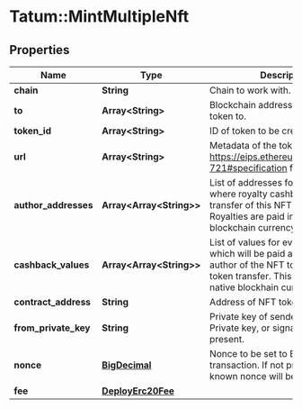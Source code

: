 # Tatum::MintMultipleNft

## Properties
Name | Type | Description | Notes
------------ | ------------- | ------------- | -------------
**chain** | **String** | Chain to work with. | 
**to** | **Array&lt;String&gt;** | Blockchain address to send NFT token to. | 
**token_id** | **Array&lt;String&gt;** | ID of token to be created. | 
**url** | **Array&lt;String&gt;** | Metadata of the token. See https://eips.ethereum.org/EIPS/eip-721#specification for more details. | 
**author_addresses** | **Array&lt;Array&lt;String&gt;&gt;** | List of addresses for every token, where royalty cashback for every transfer of this NFT will be send. Royalties are paid in native blockchain currency, ETH or BSC. | [optional] 
**cashback_values** | **Array&lt;Array&lt;String&gt;&gt;** | List of values for every token, which will be paid as a royalty for author of the NFT token with every token transfer. This is exact value in native blockhain currency. | [optional] 
**contract_address** | **String** | Address of NFT token | 
**from_private_key** | **String** | Private key of sender address. Private key, or signature Id must be present. | 
**nonce** | [**BigDecimal**](BigDecimal.md) | Nonce to be set to Ethereum transaction. If not present, last known nonce will be used. | [optional] 
**fee** | [**DeployErc20Fee**](DeployErc20Fee.md) |  | [optional] 

